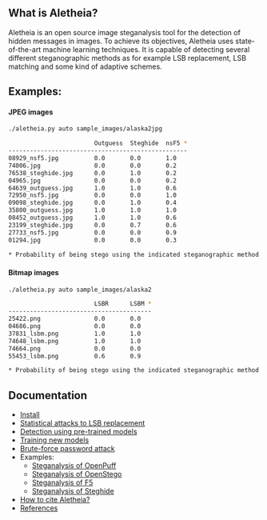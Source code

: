 
## What is Aletheia?

Aletheia is an open source image steganalysis tool for the detection of hidden messages in images. To achieve its objectives, Aletheia uses state-of-the-art machine learning techniques. It is capable of detecting several different steganographic methods as for example LSB replacement, LSB matching and some kind of adaptive schemes.


## Examples:

#### JPEG images
```bash
./aletheia.py auto sample_images/alaska2jpg

                        Outguess  Steghide  nsF5 *
--------------------------------------------------
08929_nsf5.jpg          0.0       0.0       1.0
74006.jpg               0.0       0.0       0.2
76538_steghide.jpg      0.0       1.0       0.2
04965.jpg               0.0       0.0       0.2
64639_outguess.jpg      1.0       1.0       0.6
72950_nsf5.jpg          0.0       0.0       1.0
09098_steghide.jpg      0.0       1.0       0.4
35800_outguess.jpg      1.0       1.0       1.0
08452_outguess.jpg      1.0       1.0       0.6
23199_steghide.jpg      0.0       0.7       0.6
27733_nsf5.jpg          0.0       0.0       0.9
01294.jpg               0.0       0.0       0.3

* Probability of being stego using the indicated steganographic method.

```

#### Bitmap images
```bash
./aletheia.py auto sample_images/alaska2

                        LSBR      LSBM *
----------------------------------------
25422.png               0.0       0.0
04686.png               0.0       0.0
37831_lsbm.png          1.0       1.0
74648_lsbm.png          1.0       1.0
74664.png               0.0       0.0
55453_lsbm.png          0.6       0.9

* Probability of being stego using the indicated steganographic method.

```


## Documentation

- [Install](/doc/INSTALL.md)
- [Statistical attacks to LSB replacement](/doc/LSBR.md)
- [Detection using pre-trained models](/doc/MODELS.md)
- [Training new models](/doc/TRAIN_MODEL.md)
- [Brute-force password attack](/doc/BRUTE-FORCE.md)
- Examples:
	* [Steganalysis of OpenPuff](/doc/OPENPUFF.md)
	* [Steganalysis of OpenStego](/doc/OPENSTEGO.md)
	* [Steganalysis of F5](/doc/F5.md)
	* [Steganalysis of Steghide](/doc/STEGHIDE.md)
- [How to cite Aletheia?](/doc/CITING.md)
- [References](/doc/REFERENCES.md)



